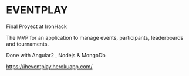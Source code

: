 # EVENTPLAY
Final Proyect at IronHack

The MVP for an application to manage events, participants, leaderboards and tournaments.

Done with Angular2 , Nodejs & MongoDb

 https://iheventplay.herokuapp.com/
